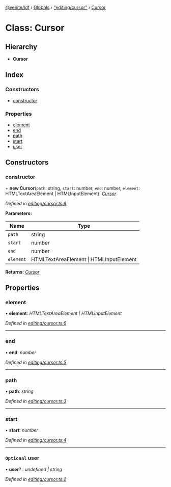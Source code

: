 [@venite/ldf](../README.md) › [Globals](../globals.md) › ["editing/cursor"](../modules/_editing_cursor_.md) › [Cursor](_editing_cursor_.cursor.md)

# Class: Cursor

## Hierarchy

* **Cursor**

## Index

### Constructors

* [constructor](_editing_cursor_.cursor.md#constructor)

### Properties

* [element](_editing_cursor_.cursor.md#element)
* [end](_editing_cursor_.cursor.md#end)
* [path](_editing_cursor_.cursor.md#path)
* [start](_editing_cursor_.cursor.md#start)
* [user](_editing_cursor_.cursor.md#optional-user)

## Constructors

###  constructor

\+ **new Cursor**(`path`: string, `start`: number, `end`: number, `element`: HTMLTextAreaElement | HTMLInputElement): *[Cursor](_editing_cursor_.cursor.md)*

*Defined in [editing/cursor.ts:6](https://github.com/gbj/venite/blob/87c8209/ldf/src/editing/cursor.ts#L6)*

**Parameters:**

Name | Type |
------ | ------ |
`path` | string |
`start` | number |
`end` | number |
`element` | HTMLTextAreaElement &#124; HTMLInputElement |

**Returns:** *[Cursor](_editing_cursor_.cursor.md)*

## Properties

###  element

• **element**: *HTMLTextAreaElement | HTMLInputElement*

*Defined in [editing/cursor.ts:6](https://github.com/gbj/venite/blob/87c8209/ldf/src/editing/cursor.ts#L6)*

___

###  end

• **end**: *number*

*Defined in [editing/cursor.ts:5](https://github.com/gbj/venite/blob/87c8209/ldf/src/editing/cursor.ts#L5)*

___

###  path

• **path**: *string*

*Defined in [editing/cursor.ts:3](https://github.com/gbj/venite/blob/87c8209/ldf/src/editing/cursor.ts#L3)*

___

###  start

• **start**: *number*

*Defined in [editing/cursor.ts:4](https://github.com/gbj/venite/blob/87c8209/ldf/src/editing/cursor.ts#L4)*

___

### `Optional` user

• **user**? : *undefined | string*

*Defined in [editing/cursor.ts:2](https://github.com/gbj/venite/blob/87c8209/ldf/src/editing/cursor.ts#L2)*
